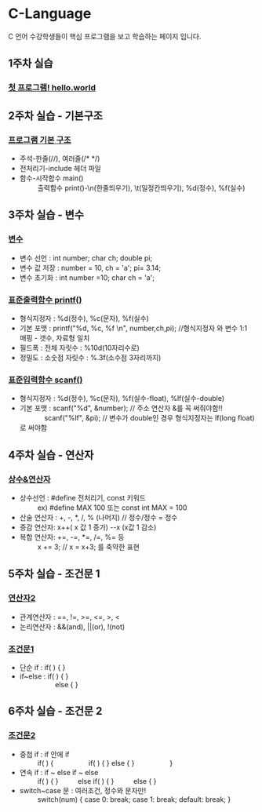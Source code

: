 # C-Language
C 언어 수강학생들이 핵심 프로그램을 보고 학습하는 페이지 입니다. 

## 1주차 실습
### [첫 프로그램! hello.world](https://github.com/baek-study/C-Language/blob/main/week1_hello.c)

## 2주차 실습 - 기본구조 
### [프로그램 기본 구조](https://github.com/baek-study/C-Language/blob/main/week2_basic.c)
<ul>
  <li>주석-한줄(//), 여러줄(/* */)</li>
  <li>전처리기-include 헤더 파일</li>
  <li>함수-시작합수 main()<br>
    &emsp; &emsp; 출력함수 print()-\n(한줄띄우기), \t(일정칸띄우기), %d(정수), %f(실수)</li>
</ul>

## 3주차 실습 - 변수
### [변수](https://github.com/baek-study/C-Language/blob/main/week3_variable.c)
<ul>
  <li>변수 선언 :  int number; char ch; double pi; </li>
  <li>변수 값 저장 : number = 10, ch = 'a'; pi= 3.14; </li>
  <li>변수 초기화 : int number =10; char ch = 'a';</li>
</ul>

### [표준출력함수 printf()](https://github.com/baek-study/C-Language/blob/main/week3_printf.c)
<ul>
  <li>형식지정자 :  %d(정수), %c(문자), %f(실수)  </li>
 <li> 기본 포맷 : printf("%d, %c, %f \n", number,ch,pi); //형식지정자 와 변수 1:1 매핑 - 갯수, 자료형 일치 
  </li>
  <li>필드폭 : 전체 자릿수 : %10d(10자리수로) </li>
  <li>정밀도 : 소숫점 자릿수 : %.3f(소수점 3자리까지) </li>
</ul>

### [표준입력함수 scanf()](https://github.com/baek-study/C-Language/blob/main/week3_scanf.c)
<ul>
 <li>형식지정자 :  %d(정수), %c(문자), %f(실수-float), %lf(실수-double) </li>
 <li> 기본 포맷 : scanf("%d", &number); // 주소 연산자 &를 꼭 써줘야함!!  <br>
    &emsp; &emsp; &emsp;scanf("%lf", &pi); // 변수가 double인 경우 형식지정자는 lf(long float)로 써야함 </li>
</ul>

## 4주차 실습 - 연산자
### [상수&연산자](https://github.com/baek-study/C-Language/blob/main/week4_operator.c)
<ul>
  <li>상수선언 : #define 전처리기, const 키워드 <br>
    &emsp; &emsp; ex) #define MAX 100  또는 const int MAX = 100 
  </li>
  <li>산술 연산자 : +, -, *, /, % (나머지) // 정수/정수 = 정수 </li>
  <li>증감 연산자: x++( x 값 1 증가) --x (x값 1 감소)</li>
  <li>복합 연산자: +=, -=, *=, /=, %= 등 <br>
 &emsp; &emsp;  x += 3;   // x = x+3; 를 축약한 표현
  </li>
</ul>

## 5주차 실습 - 조건문 1
### [연산자2](https://github.com/baek-study/C-Language/blob/main/week5_operator2.c)
<ul>
  <li>관계연산자 : ==, !=, >=, <=, >, <  </li>
  <li>논리연산자 : &&(and), ||(or), !(not) </li>
</ul>

### [조건문1](https://github.com/baek-study/C-Language/blob/main/week5_if.c)
<ul>
  <li>단순 if : if( ) {   } </li>
  <li>if~else : if( ) {   } <br>
   &emsp; &emsp; &emsp; &emsp; else {   } </li>
</ul>

## 6주차 실습 - 조건문 2
### [조건문2](https://github.com/baek-study/C-Language/blob/main/week6_multiif.c)
<ul>
  <li>중첩 if : if 안에 if <br>
   &emsp; &emsp; if( ) {
    &emsp; &emsp;&emsp; &emsp; if( ) { } else { } 
    &emsp; &emsp;&emsp; &emsp; }
  </li>
  <li>연속 if : if ~ else if ~ else <br>
   &emsp; &emsp; if( ) {   } 
   &emsp; &emsp; else if( ) {   } 
   &emsp; &emsp;  else {   } 
  </li>
  <li>switch~case 문 : 여러조건, 정수와 문자만! <br>
   &emsp; &emsp; switch(num) { case 0: break; case 1: break; default: break; } 
  </li>
</ul>
